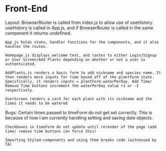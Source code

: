 # Front-End

Layout:
    BrowserRouter is called from index.js to allow use of useHistory. useHistory is called in App.js, and if BrowserRouter is called in the same component it returns undefined.

    App.js holds state, handler functions for the components, and it also handles the routes.

    Homepage.js displays welcome text, and routes to either Login/Signup or User Screen/Add Plants depending on whether or not a user is authenticated.

    AddPlants.js renders a basic form to add nickname and species name. It then renders more inputs for time based off of the plantForm state. Specifically, it renders inputs = plantForm.waterPerDay. Add Time/ Remove Time buttons increment the waterPerDay value +1 or -1 respectively.

    UserScreen renders a card for each plant with its nickname and the times it needs to be watered

Bugs:
    Certain times passed to timeForm do not get set correctly. This is because of how I am currently handling setting and saving date objects.

    Checkboxes in timeForm do not update until rerender of the page (add time/ remove time buttons can force this)

    Importing Styled-components and using them breaks code (witnessed by TA)
